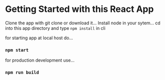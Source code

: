 # Getting Started with this React App

Clone the app with git clone or download it...
Install node in your sytem...
cd into this app directory and type `npm install` in cli

for starting app at local host do...
### `npm start`

for production development use...

### `npm run build`

